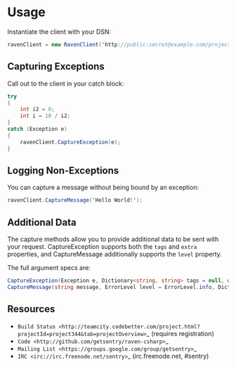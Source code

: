 Usage
=====

Instantiate the client with your DSN:

```csharp
ravenClient = new RavenClient('http://public:secret@example.com/project-id');
```

Capturing Exceptions
--------------------

Call out to the client in your catch block:

```csharp
try
{
    int i2 = 0;
    int i = 10 / i2;
}
catch (Exception e)
{
    ravenClient.CaptureException(e);
}
```

Logging Non-Exceptions
----------------------

You can capture a message without being bound by an exception:

```csharp
ravenClient.CaptureMessage('Hello World!');
```

Additional Data
---------------

The capture methods allow you to provide additional data to be sent with your request. CaptureException supports both the
`tags` and `extra` properties, and CaptureMessage additionally supports the `level` property.

The full argument specs are:

```csharp
CaptureException(Exception e, Dictionary<string, string> tags = null, object extra = null)
CaptureMessage(string message, ErrorLevel level = ErrorLevel.info, Dictionary<string, string> tags = null, object extra = null)
```

Resources
---------

* `Build Status <http://teamcity.codebetter.com/project.html?projectId=project344&tab=projectOverview>`_ (requires registration)
* `Code <http://github.com/getsentry/raven-csharp>`_
* `Mailing List <https://groups.google.com/group/getsentry>`_
* `IRC <irc://irc.freenode.net/sentry>`_  (irc.freenode.net, #sentry)